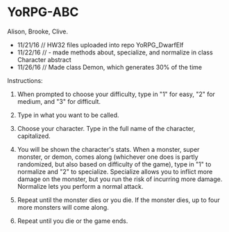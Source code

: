 # YoRPG-ABC
Alison, Brooke, Clive.

- 11/21/16 // HW32 files uploaded into repo YoRPG_DwarfElf
- 11/22/16 // - made methods about, specialize, and normalize in class Character abstract
- 11/26/16 // Made class Demon, which generates 30% of the time

Instructions:

1. When prompted to choose your difficulty, type in "1" for easy, "2" for medium, and "3" for difficult. 

2. Type in what you want to be called. 

3. Choose your character. Type in the full name of the character, capitalized. 

4. You will be shown the character's stats. When a monster, super monster, or demon, comes along (whichever one does is partly randomized, but also based on difficulty of the game), type in "1" to normalize and "2" to specialize. Specialize allows you to inflict more damage on the monster, but you run the risk of incurring more damage. Normalize lets you perform a normal attack. 

5. Repeat until the monster dies or you die. If the monster dies, up to four more monsters will come along. 

6. Repeat until you die or the game ends. 
